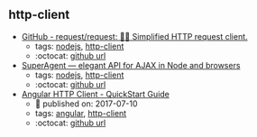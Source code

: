 http-client 
---
* [GitHub - request/request: 🏊🏾 Simplified HTTP request client.](https://github.com/request/request)
    * tags: [nodejs](../tags/nodejs.md), [http-client](../tags/http-client.md)
    * :octocat: [github url](https://github.com/request/request)
* [SuperAgent — elegant API for AJAX in Node and browsers](http://visionmedia.github.io/superagent/)
    * tags: [nodejs](../tags/nodejs.md), [http-client](../tags/http-client.md)
    * :octocat: [github url](https://github.com/visionmedia/superagent)
* [Angular HTTP Client - QuickStart Guide](http://blog.angular-university.io/angular-http/)
    * :calendar: published on: 2017-07-10
    * tags: [angular](../tags/angular.md), [http-client](../tags/http-client.md)
    * :octocat: [github url](https://github.com/angular-university/angular-http-guide)
